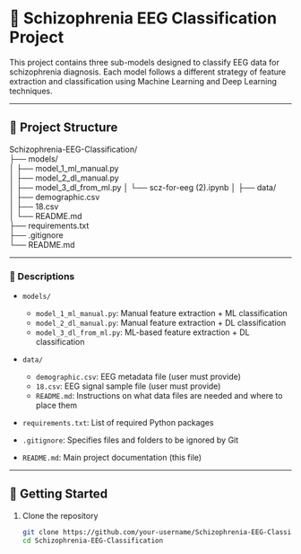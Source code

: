 # 🧠 Schizophrenia EEG Classification Project

This project contains three sub-models designed to classify EEG data for schizophrenia diagnosis. Each model follows a different strategy of feature extraction and classification using Machine Learning and Deep Learning techniques.

---

## 📁 Project Structure

Schizophrenia-EEG-Classification/  
├── models/  
│   ├── model_1_ml_manual.py  
│   ├── model_2_dl_manual.py  
│   ├── model_3_dl_from_ml.py
│   └── scz-for-eeg (2).ipynb 
│
├── data/  
│   ├── demographic.csv  
│   ├── 18.csv  
│   └── README.md  
├── requirements.txt  
├── .gitignore  
└── README.md

---

### 📄 Descriptions

- `models/`  
  - `model_1_ml_manual.py`: Manual feature extraction + ML classification  
  - `model_2_dl_manual.py`: Manual feature extraction + DL classification  
  - `model_3_dl_from_ml.py`: ML-based feature extraction + DL classification  

- `data/`  
  - `demographic.csv`: EEG metadata file (user must provide)  
  - `18.csv`: EEG signal sample file (user must provide)  
  - `README.md`: Instructions on what data files are needed and where to place them  

- `requirements.txt`: List of required Python packages  
- `.gitignore`: Specifies files and folders to be ignored by Git  
- `README.md`: Main project documentation (this file)

---

## 🚀 Getting Started

1. Clone the repository  
   ```bash
   git clone https://github.com/your-username/Schizophrenia-EEG-Classification.git
   cd Schizophrenia-EEG-Classification
